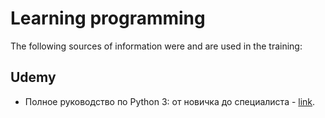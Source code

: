 # Learning programming

The following sources of information were and are used in the training:

## Udemy
+ Полное руководство по Python 3: от новичка до специалиста - [link](https://www.udemy.com/course/bestpython/).
